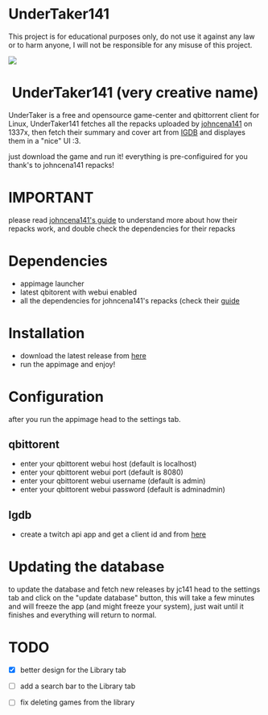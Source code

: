 # UnderTaker141

This project is for educational purposes only, do not use it against any law or to harm anyone, I will not be responsible for any misuse of this project.

<img src="https://i.imgur.com/mGkRVa2.jpg">

<h1 align="center">UnderTaker141 (very creative name)</h1>

UnderTaker is a free and opensource game-center and qbittorrent client for Linux, UnderTaker141 fetches all the repacks uploaded by [johncena141](https://1337x.to/user/johncena141/) on 1337x, then fetch their summary and cover art from [IGDB](igdb.com) and displayes them in a "nice" UI :3.

just download the game and run it! everything is pre-configuired for you thank's to  johncena141 repacks! <br />


# IMPORTANT

please read [johncena141's guide](https://github.com/jc141x/jc141-bash/tree/master/setup) to understand more about how their repacks work, and double check the dependencies for their repacks


# Dependencies
- appimage launcher
- latest qbitorent with webui enabled
- all the dependencies for johncena141's repacks (check their [guide](https://github.com/jc141x/jc141-bash/blob/master/setup/en/readme.md)

# Installation
- download the latest release from [here](https://github.com/AbdelrhmanNile/UnderTaker141/releases)
- run the appimage and enjoy!

# Configuration
after you run the appimage head to the settings tab.

## qbittorent
- enter your qbittorent webui host (default is localhost)
- enter your qbittorent webui port (default is 8080)
- enter your qbittorent webui username (default is admin)
- enter your qbittorent webui password (default is adminadmin)

## Igdb
- create a twitch api app and get a client id and from [here](https://dev.twitch.tv/console/apps/create)

# Updating the database
to update the database and fetch new releases by jc141 head to the settings tab and click on the "update database" button, this will take a few minutes and will freeze the app (and might freeze your system), just wait until it finishes and everything will return to normal.

# TODO
- [X] better design for the Library tab
- [ ] add a search bar to the Library tab
- [ ] fix deleting games from the library

